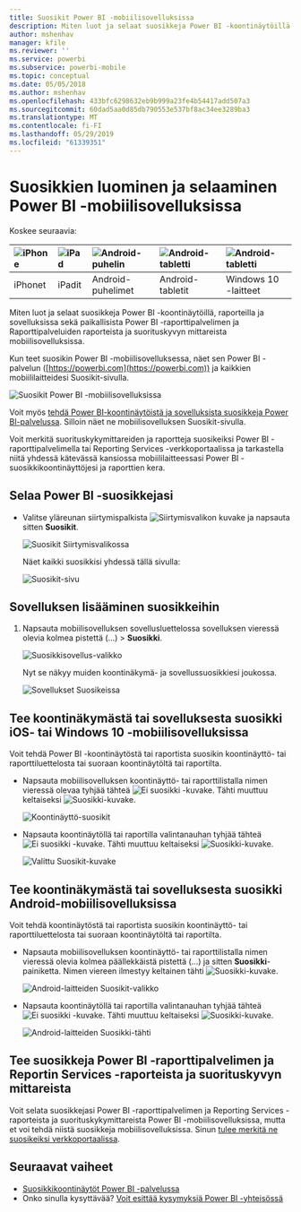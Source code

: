 ```yaml
---
title: Suosikit Power BI -mobiilisovelluksissa
description: Miten luot ja selaat suosikkeja Power BI -koontinäytöillä, raporteilla ja sovelluksissa sekä Power BI -raporttipalvelimen ja Raporttipalveluiden raportit ja suorituskyvyn mittarit mobiilisovelluksissa.
author: mshenhav
manager: kfile
ms.reviewer: ''
ms.service: powerbi
ms.subservice: powerbi-mobile
ms.topic: conceptual
ms.date: 05/05/2018
ms.author: mshenhav
ms.openlocfilehash: 433bfc6298632eb9b999a23fe4b54417add507a3
ms.sourcegitcommit: 60dad5aa0d85db790553e537bf8ac34ee3289ba3
ms.translationtype: MT
ms.contentlocale: fi-FI
ms.lasthandoff: 05/29/2019
ms.locfileid: "61339351"
---
```

# <a name="make-and-view-favorites-in-the-power-bi-mobile-apps"></a>Suosikkien luominen ja selaaminen Power BI -mobiilisovelluksissa
Koskee seuraavia:

| ![iPhone](./media/mobile-apps-favorites/iphone-logo-50-px.png) | ![iPad](./media/mobile-apps-favorites/ipad-logo-50-px.png) | ![Android-puhelin](./media/mobile-apps-favorites/android-phone-logo-50-px.png) | ![Android-tabletti](./media/mobile-apps-favorites/android-tablet-logo-50-px.png) | ![Android-tabletti](./media/mobile-apps-favorites/win-10-logo-50-px.png) |
|:--- |:--- |:--- |:--- |:--- |
| iPhonet |iPadit |Android-puhelimet |Android-tabletit |Windows 10 -laitteet |

Miten luot ja selaat suosikkeja Power BI -koontinäytöillä, raporteilla ja sovelluksissa sekä paikallisista Power BI -raporttipalvelimen ja Raporttipalveluiden raporteista ja suorituskyvyn mittareista mobiilisovelluksissa.

Kun teet suosikin Power BI -mobiilisovelluksessa, näet sen Power BI -palvelun ([https://powerbi.com](https://powerbi.com)) ja kaikkien mobiililaitteidesi Suosikit-sivulla. 

![Suosikit Power BI -mobiilisovelluksissa](./media/mobile-apps-favorites/power-bi-android-favorites-reports.png)


Voit myös [tehdä Power BI-koontinäytöistä ja sovelluksista suosikkeja Power BI-palvelussa](../end-user-favorite.md). Silloin näet ne mobiilisovelluksen Suosikit-sivulla.

Voit merkitä suorituskykymittareiden ja raportteja suosikeiksi Power BI -raporttipalvelimella tai Reporting Services -verkkoportaalissa ja tarkastella niitä yhdessä kätevässä kansiossa mobiililaitteessasi Power BI -suosikkikoontinäyttöjesi ja raporttien kera.

## <a name="view-your-power-bi-favorites"></a>Selaa Power BI -suosikkejasi
* Valitse yläreunan siirtymispalkista ![Siirtymisvalikon kuvake](./media/mobile-apps-favorites/power-bi-iphone-global-nav-button.png) ja napsauta sitten **Suosikit**.
  
  ![Suosikit Siirtymisvalikossa](./media/mobile-apps-favorites/power-bi-ipad-faves-pbi-report-server.png)
  
  Näet kaikki suosikkisi yhdessä tällä sivulla:
  
  ![Suosikit-sivu](./media/mobile-apps-favorites/power-bi-ipad-favorites.png)

## <a name="make-an-app-a-favorite"></a>Sovelluksen lisääminen suosikkeihin
1. Napsauta mobiilisovelluksen sovellusluettelossa sovelluksen vieressä olevia kolmea pistettä (...) > **Suosikki**.
   
    ![Suosikkisovellus-valikko](./media/mobile-apps-favorites/power-bi-android-favorite-app-ellipsis.png)
   
    Nyt se näkyy muiden koontinäkymä- ja sovellussuosikkiesi joukossa.
   
    ![Sovellukset Suosikeissa](./media/mobile-apps-favorites/power-bi-android-favorite-apps.png)

## <a name="make-a-dashboard-or-report-a-favorite-in-the-ios-and-windows-10-mobile-apps"></a>Tee koontinäkymästä tai sovelluksesta suosikki iOS- tai Windows 10 -mobiilisovelluksissa
Voit tehdä Power BI -koontinäytöstä tai raportista suosikin koontinäyttö- tai raporttiluettelosta tai suoraan koontinäytöltä tai raportilta.

* Napsauta mobiilisovelluksen koontinäyttö- tai raporttilistalla nimen vieressä olevaa tyhjää tähteä ![Ei suosikki -kuvake](./././media/mobile-apps-favorites/power-bi-mobile-not-favorite-icon.png). Tähti muuttuu keltaiseksi ![Suosikki-kuvake](./././media/mobile-apps-favorites/power-bi-mobile-yes-favorite-icon.png).
  
    ![Koontinäyttö-suosikit](./media/mobile-apps-favorites/power-bi-mobile-make-dashboard-favorite.png)
* Napsauta koontinäytöllä tai raportilla valintanauhan tyhjää tähteä ![Ei suosikki -kuvake](./././media/mobile-apps-favorites/power-bi-mobile-not-favorite-icon.png). Tähti muuttuu keltaiseksi ![Suosikki-kuvake](./././media/mobile-apps-favorites/power-bi-mobile-yes-favorite-icon.png).
  
    ![Valittu Suosikit-kuvake](./media/mobile-apps-favorites/power-bi-mobile-favorite-selected.png)

## <a name="make-a-dashboard-or-report-a-favorite-in-the-android-mobile-apps"></a>Tee koontinäkymästä tai sovelluksesta suosikki Android-mobiilisovelluksissa
Voit tehdä koontinäytöstä tai raportista suosikin koontinäyttö- tai raporttiluettelosta tai suoraan koontinäytöltä tai raportilta.

* Napsauta mobiilisovelluksen koontinäyttö- tai raporttilistalla nimen vieressä olevia kolmea päällekkäistä pistettä (...) ja sitten **Suosikki**-painiketta. Nimen viereen ilmestyy keltainen tähti ![Suosikki-kuvake](./././media/mobile-apps-favorites/power-bi-mobile-yes-favorite-icon.png).
  
    ![Android-laitteiden Suosikit-valikko](./media/mobile-apps-favorites/power-bi-android-make-favorite.png)
* Napsauta koontinäytöllä tai raportilla valintanauhan tyhjää tähteä ![Ei suosikki -kuvake](./././media/mobile-apps-favorites/power-bi-mobile-not-favorite-icon.png). Tähti muuttuu keltaiseksi ![Suosikki-kuvake](./media/mobile-apps-favorites/power-bi-android-favorite-icon.png).
  
    ![Android-laitteiden Suosikki-tähti](./media/mobile-apps-favorites/power-bi-android-favorite-in-dashboard.png)

## <a name="make-favorite-power-bi-report-server-and-reporting-services-reports-and-kpis"></a>Tee suosikkeja Power BI -raporttipalvelimen ja Reportin Services -raporteista ja suorituskyvyn mittareista
Voit selata suosikkejasi Power BI -raporttipalvelimen ja Reporting Services -raporteista ja suorituskykymittareista Power BI -mobiilisovelluksissa, mutta et voi tehdä niistä suosikkeja mobiilisovelluksissa. Sinun [tulee merkitä ne suosikeiksi verkkoportaalissa](../../report-server/tutorial-explore-report-server-web-portal.md#tag-your-favorites). 

## <a name="next-steps"></a>Seuraavat vaiheet
* [Suosikkikoontinäytöt Power BI -palvelussa](../end-user-favorite.md) 
* Onko sinulla kysyttävää? [Voit esittää kysymyksiä Power BI -yhteisössä](http://community.powerbi.com/)

